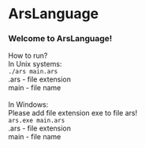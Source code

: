 # ArsLanguage

<h3>Welcome to ArsLanguage!</h3>
How to run?<br>
In Unix systems:<br>
<code>./ars main.ars</code><br>
.ars - file extension<br>
main - file name<br>
<br>
In Windows:<br>
Please add file extension exe to file ars!<br>
<code>ars.exe main.ars</code><br>
.ars - file extension<br>
main - file name<br>
<br>
